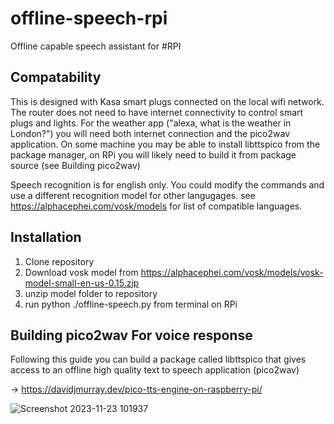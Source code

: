 # offline-speech-rpi
Offline capable speech assistant for #RPI 

## Compatability

This is designed with Kasa smart plugs connected on the local wifi network. The router does not need to have internet connectivity to control smart plugs and lights. 
For the weather app ("alexa, what is the weather in London?") you will need both internet connection and the pico2wav application. On some machine you may be able to install
libttspico from the package manager, on RPi you will likely need to build it from package source (see Building pico2wav)

Speech recognition is for english only. You could modify the commands and use a different recognition model for other langugages.
see https://alphacephei.com/vosk/models for list of compatible languages.

## Installation

1. Clone repository
2. Download vosk model from
       https://alphacephei.com/vosk/models/vosk-model-small-en-us-0.15.zip
3. unzip model folder to repository
4. run python ./offline-speech.py from terminal on RPi 

## Building pico2wav For voice response

Following this guide you can build a package called libttspico that gives access to an offline high quality text to speech application (pico2wav)

 -> https://davidjmurray.dev/pico-tts-engine-on-raspberry-pi/

![Screenshot 2023-11-23 101937](https://github.com/egrissino/offline-speech-rpi/assets/13847997/be30576e-e829-46b9-b872-8d772e7bed66)

